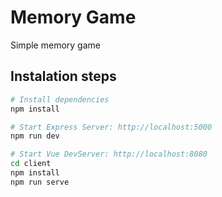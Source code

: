 # Memory Game
Simple memory game

## Instalation steps

```bash
# Install dependencies
npm install

# Start Express Server: http://localhost:5000
npm run dev

# Start Vue DevServer: http://localhost:8080
cd client
npm install
npm run serve

```
